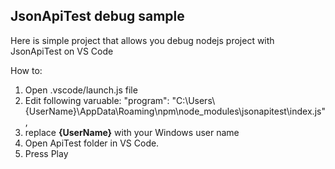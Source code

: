 ## JsonApiTest debug sample
Here is simple project that allows you debug nodejs project with JsonApiTest on VS Code

How to:

1. Open .vscode/launch.js file
2. Edit following varuable:
"program": "C:\\Users\\{UserName}\\AppData\\Roaming\\npm\\node_modules\\jsonapitest\\index.js",
3. replace **{UserName}** with your Windows user name
4. Open ApiTest folder in VS Code. 
5. Press Play
